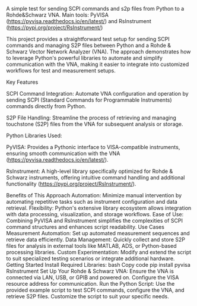 A simple test for sending SCPI commands and s2p files from Python to a Rohde&Schwarz VNA. Main tools: PyVISA (https://pyvisa.readthedocs.io/en/latest/) and RsInstrument (https://pypi.org/project/RsInstrument/)

This project provides a straightforward test setup for sending SCPI commands and managing S2P files between Python and a Rohde & Schwarz Vector Network Analyzer (VNA). The approach demonstrates how to leverage Python's powerful libraries to automate and simplify communication with the VNA, making it easier to integrate into customized workflows for test and measurement setups.

Key Features

  SCPI Command Integration: Automate VNA configuration and operation by sending SCPI (Standard Commands for Programmable Instruments) commands directly from Python.
  
  S2P File Handling: Streamline the process of retrieving and managing touchstone (S2P) files from the VNA for subsequent analysis or storage.
  
Python Libraries Used:

  PyVISA: Provides a Pythonic interface to VISA-compatible instruments, ensuring smooth communication with the VNA (https://pyvisa.readthedocs.io/en/latest/).
  
  RsInstrument: A high-level library specifically optimized for Rohde & Schwarz instruments, offering intuitive command handling and additional functionality (https://pypi.org/project/RsInstrument/).
  
Benefits of This Approach
Automation: Minimize manual intervention by automating repetitive tasks such as instrument configuration and data retrieval.
Flexibility: Python's extensive library ecosystem allows integration with data processing, visualization, and storage workflows.
Ease of Use: Combining PyVISA and RsInstrument simplifies the complexities of SCPI command structures and enhances script readability.
Use Cases
Measurement Automation: Set up automated measurement sequences and retrieve data efficiently.
Data Management: Quickly collect and store S2P files for analysis in external tools like MATLAB, ADS, or Python-based processing libraries.
Custom Experimentation: Modify and extend the script to suit specialized testing scenarios or integrate additional hardware.
Getting Started
Install Required Libraries:
bash
Copy code
pip install pyvisa RsInstrument
Set Up Your Rohde & Schwarz VNA:
Ensure the VNA is connected via LAN, USB, or GPIB and powered on.
Configure the VISA resource address for communication.
Run the Python Script: Use the provided example script to test SCPI commands, configure the VNA, and retrieve S2P files. Customize the script to suit your specific needs.
